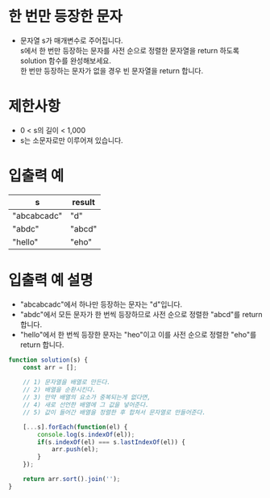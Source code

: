 # 한 번만 등장한 문자
- 문자열 s가 매개변수로 주어집니다.    
s에서 한 번만 등장하는 문자를 사전 순으로 정렬한 문자열을 return 하도록 solution 함수를 완성해보세요.  
한 번만 등장하는 문자가 없을 경우 빈 문자열을 return 합니다.


# 제한사항
- 0 < s의 길이 < 1,000
- s는 소문자로만 이루어져 있습니다.

# 입출력 예
| s | result |
| - | ------ |
| "abcabcadc" | "d" |
| "abdc" | "abcd" |
| "hello" | "eho" |

# 입출력 예 설명
- "abcabcadc"에서 하나만 등장하는 문자는 "d"입니다.
- "abdc"에서 모든 문자가 한 번씩 등장하므로 사전 순으로 정렬한 "abcd"를 return 합니다.
- "hello"에서 한 번씩 등장한 문자는 "heo"이고 이를 사전 순으로 정렬한 "eho"를 return 합니다.

```javascript
function solution(s) {
    const arr = [];
    
    // 1) 문자열을 배열로 만든다.
    // 2) 배열을 순환시킨다.
    // 3) 만약 배열의 요소가 중복되는게 없다면,
    // 4) 새로 선언한 배열에 그 값을 넣어준다.
    // 5) 값이 들어간 배열을 정렬한 후 합쳐서 문자열로 만들어준다.

    [...s].forEach(function(el) {
        console.log(s.indexOf(el));
        if(s.indexOf(el) === s.lastIndexOf(el)) {
            arr.push(el);
        }
    });

    return arr.sort().join('');
}
```
